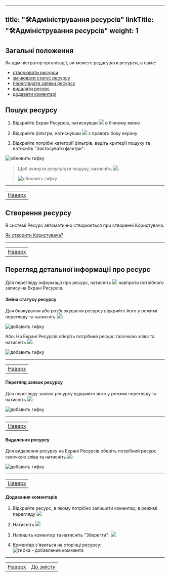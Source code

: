    ---
   title: "🛠Адміністрування ресурсів"
   linkTitle: "🛠Адміністрування ресурсів"
   weight: 1
   ---

   ## Загальні положення  

   Як адміністратор організації, ви можете редагувати ресурси, а саме:
   - [створювати ресурси](#створення-ресурсу)
   - [змінювати статус ресурсу](#зміна-статусу-ресурсу)
   - [переглядати заявки ресурсу](#перегляд-заявок-ресурсу)
   - [видаляти ресурс](#видалення-ресурсу)
   - [додавати коментарі](#додавання-коментарів)

   ## Пошук ресурсу

   1. Відкрийте Екран Ресурсів, натиснувши ![](https://i.imgur.com/Ronsoz3.png) в бічному меню
   2. Відкрийте фільтри, натиснувши ![](https://i.imgur.com/MaZo9cn.png) з правого боку екрану

   3. Відкрийте потрібні категорії фільтрів, ведіть  критерії пошуку та натисніть "Застосувати фільтри":

   ![обновить гифку]()

   > Щоб скинути результати пошуку, натисніть ![](https://i.imgur.com/1Ej0xNy.png):
   >
   >![обновить гифку]()
   ___
   | |
   |-|
   | [Наверх](#загальні-положення)|

   ## Створення ресурсу

   В системі Ресурс автоматично створюється при створенні Користувача.

   [Як створити Користувача?](/docs/user_administration/#створення-користувача-в-організації)
   ___
   | |
   |-|
   | [Наверх](#загальні-положення)|

   ## Перегляд детальної інформації про ресурс

   Для перегляду інформації про ресурс, натисніть ![](https://i.imgur.com/9qatUew.png) навпроти потрібного запису на Екрані Ресурсів.

   #### Зміна статусу ресурсу

   Для блокування або розблокування ресурсу відкрийте його у режимі перегляду та натисніть ![](https://i.imgur.com/R01JipD.png):

   ![добавить гифку]()

   Або:
   На Екрані Ресурсів оберіть потрібний ресурс галочкою зліва та натисніть ![](https://i.imgur.com/Dc8dNlf.png):

   ![добавить гифку]()
   ___
   | |
   |-|
   | [Наверх](#загальні-положення)|

   #### Перегляд заявок ресурсу

   Для перегляду заявок ресурсу відкрийте його у режимі перегляду та натисніть ![](https://i.imgur.com/m28XtW9.png):

   ![добавить гифку]()
   ___
   | |
   |-|
   | [Наверх](#загальні-положення)|

   #### Видалення ресурсу

   Для видалення ресурсу на Екрані Ресурсів оберіть потрібний ресурс галочкою зліва та натисніть ![](https://i.imgur.com/2v0FFUW.png):

   ![добавить гифку]()
   ___
   | |
   |-|
   | [Наверх](#загальні-положення)|


   #### Додавання коментарів

   1. Відкрийте ресурс, в якому потрібно залишити коментар, в режимі перегляду ![](https://i.imgur.com/9qatUew.png)
   2. Натисніть ![](https://i.imgur.com/zQ8wcmA.png)
   3. Напишіть коментар та натисніть "Зберегти":
      ![](https://i.imgur.com/jIa08ER.png)

   4. Коментар з'явиться на сторінці ресурсу:
      ![гифка - добавление коммента]()
   ___
   | | |
   |-|-|
   | [Наверх](#загальні-положення)| [До змісту](/docs/toc/)|